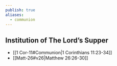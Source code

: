 ```yaml
---
publish: true
aliases:
  - communion
---
```

## Institution of The Lord’s Supper
- [[1 Cor-11#Communion|1 Corinthians 11:23-34]] 
- [[Matt-26#v26|Matthew 26:26-30]]  